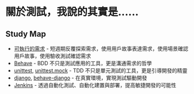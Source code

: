 # 關於測試，我說的其實是......

## Study Map

- [可執行的需求](executable-specifications.md) - 短週期反覆探索需求，使用用戶故事表達需求，使用場景確認用戶故事，使用驗收測試確認需求
- [Behave](behave.md) - BDD 不只是測試應用的工具，更是溝通需求的哲學
- [unittest](unittest.md), [unittest.mock](unittest.mock.md) - TDD 不只是單元測試的工具，更是引導開發的精靈
- [django](django.md), [behave-django](behave-django.md) - 在真實環境，實現測試驅動開發
- [Jenkins](jenkins.md) - 透過自動化測試、自動化建置與部署，提高敏捷開發的可能性
